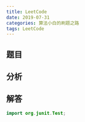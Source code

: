 ```yaml
---
title: LeetCode
date: 2019-07-31
categories: 算法小白的刷题之路
tags: LeetCode
---
```


## 题目



## 分析



## 解答

````java
import org.junit.Test;


````









